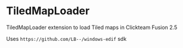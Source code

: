 TiledMapLoader
==============

TiledMapLoader extension to load Tiled maps in Clickteam Fusion 2.5

Uses ``` https://github.com/LB--/windows-edif ``` sdk
